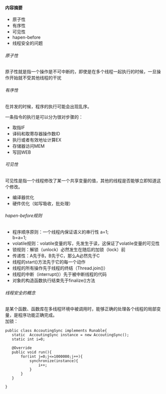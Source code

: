 #### 内容摘要 
- 原子性
- 有序性
- 可见性
- hapen-before
- 线程安全的问题

###### 原子性
原子性就是指一个操作是不可中断的，即使是在多个线程一起执行的时候，一旦操作开始就不受其他线程的干扰



###### 有序性
在并发的时候，程序的执行可能会出现乱序。 



一条指令的执行是可以分为很对步骤的：
- 取指IF
- 译码和取寄存器操作数ID
- 执行或者有效地址计算EX
- 存储器访问MEM
- 写回WEB


###### 可见性
可见性是指一个线程修改了某一个共享变量的值，其他的线程是否能够立即知道这个修改。
- 编译器优化
- 硬件优化（如写吸收，批处理）

###### hapen-before规则
- 程序顺序原则：一个线程内保证语义的串行性 a=1;  
b=a+1;
- volatile规则：volatile变量的写，先发生于读，这保证了volatile变量的可见性
- 锁规则：解锁（unlock）必然发生在随后的加锁（lock）前
- 传递性：A先于B，B先于C，那么A必然先于C
- 线程的start()方法先于它的每一个动作
- 线程的所有操作先于线程的终结（Thread.join()）
- 线程的中断（interrupt()）先于被中断线程的代码
- 对象的构造函数执行结束先于finalize()方法


###### 线程安全的概念
是某个函数、函数库在多线程环境中被调用时，能够正确的处理各个线程的局部变量，是程序功能正确完成。  
加锁：


```
public class AccoutingSync implements Runable{  
   static  AccoutingSync instance = new AccoutingSync();  
   static int i=0;
   
   @Override  
   public void run(){
       for(int j=0;j<=1000000;j++){
           synchronize(instance){  
               i++;  
           }
       }
   } 
    
}
```

